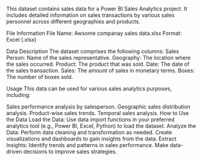 This dataset contains sales data for a Power BI Sales Analytics project. It includes detailed information on sales transactions by various sales personnel across different geographies and products.

File Information
File Name: Awsome companay sales data.xlsx
Format: Excel (.xlsx)

Data Description
The dataset comprises the following columns:
Sales Person: Name of the sales representative.
Geography: The location where the sales occurred.
Product: The product that was sold.
Date: The date of the sales transaction.
Sales: The amount of sales in monetary terms.
Boxes: The number of boxes sold.

Usage
This data can be used for various sales analytics purposes, including:

Sales performance analysis by salesperson.
Geographic sales distribution analysis.
Product-wise sales trends.
Temporal sales analysis.
How to Use the Data
Load the Data:
Use data import functions in your preferred analytics tool (e.g., Power BI, Excel, Python) to load the dataset.
Analyze the Data:
Perform data cleaning and transformation as needed.
Create visualizations and dashboards to gain insights from the data.
Extract Insights:
Identify trends and patterns in sales performance.
Make data-driven decisions to improve sales strategies.
